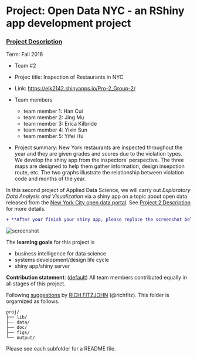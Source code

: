 # Project: Open Data NYC - an RShiny app development project
### [Project Description](doc/project2_desc.md)

Term: Fall 2016

+ Team #2
+ Projec title: Inspection of Restaurants in NYC
+ Link: https://elk2142.shinyapps.io/Pro-2_Group-2/
+ Team members
	+ team member 1: Han Cui
	+ team member 2: Jing Mu
	+ team member 3: Erica Kilbride
	+ team member 4: Yixin Sun
	+ team member 5: Yifei Hu
	
+ Project summary: New York restaurants are inspected throughout the year and they are given grades and scores due to the violation types. We develop the shiny app from the inspectors' perspective. The three maps are designed to help them gather information, design insepction route, etc. The two graphs illustrate the relationship between violation code and months of the year.

In this second project of Applied Data Science, we will carry out *Exploratory Data Analysis and Visualization* via a shiny app on a topic about open data released from the [New York City open data portal](https://nycopendata.socrata.com/). See [Project 2 Description](doc/project2_desc.md) for more details.  

```diff
+ **After your finish your shiny app, please replace the screenshot below with one from your own app.**
```

![screenshot](doc/screen_shot.jpg)

The **learning goals** for this project is 
- business intelligence for data science
- systems development/design life cycle
- shiny app/shiny server
	
**Contribution statement**: ([default](doc/a_note_on_contributions.md)) All team members contributed equally in all stages of this project. 

Following [suggestions](http://nicercode.github.io/blog/2013-04-05-projects/) by [RICH FITZJOHN](http://nicercode.github.io/about/#Team) (@richfitz). This folder is orgarnized as follows.

```
proj/
├── lib/
├── data/
├── doc/
├── figs/
└── output/
```

Please see each subfolder for a README file.
